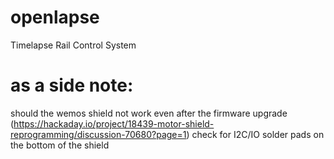 # openlapse
Timelapse Rail Control System

# as a side note:
should the wemos shield not work even after the firmware upgrade (https://hackaday.io/project/18439-motor-shield-reprogramming/discussion-70680?page=1)
check for I2C/IO solder pads on the bottom of the shield
